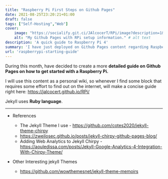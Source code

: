 ```yaml
---
title: "Raspberry Pi First Steps on Github Pages"
date: 2021-08-25T23:20:21+01:00
draft: false
tags: ["Self-Hosting","Web"]
cover:
    image: "https://socialify.git.ci/JAlcocerT/RPi/image?description=1&language=1&name=1&owner=1&pattern=Solid&theme=Light" # image path/url 
    alt: "My Github Pages with RPi setup information." # alt text
description: 'A quick guide to Raspberry Pi 4'
summary: 'I have just deployed on Github Pages content regarding Raspberry Pi'
url: 'raspberrypi-starting-guide'
---
```


During this month, have decided to create a more **detailed guide on Github Pages on how to get started with a Raspberry Pi.**

I will use this content as a personal wiki, so whenever I find some block that requires some effort to find out on the internet, will make a concise guide right here: <https://jalcocert.github.io/RPi/>

Jekyll uses **Ruby language**.


---


* References
    * The Jekyll Theme I use - https://github.com/cotes2020/jekyll-theme-chirpy
    * https://zweilosec.github.io/posts/jekyll-chirpy-github-pages-blog/
    * Adding Web Analytics to Jekyll Chirpy - https://aouledissa.com/posts/Jekyll-Google-Analytics-4-Integration-With-Chirpy-Theme/

* Other Interesting jekyll Themes
    * https://github.com/wowthemesnet/jekyll-theme-memoirs


<!-- shodan related to internet of the things

Shodan is a specialized search engine that allows users to find Internet-connected devices. Unlike traditional search engines that index websites and pages, Shodan collects information about network-connected devices such as servers, security cameras, routers, printers, and IoT (Internet of Things) devices1. Here are some key points about Shodan:

Search Engine for Internet-Connected Devices: Shodan is often referred to as the “world’s first search engine for Internet of Things (IoT) devices.” It provides a way to discover various types of servers, webcams, routers, and other devices connected to the Internet. -->

<!-- 
arduino
https://www.youtube.com/watch?v=DPqiIzK97K0 -->

<!-- 

RYLR 998, a blue chip equipped with a LoRa ultra-long-range modem, perfect for various hardware integrations including Raspberry Pi, Arduino, and ESP-32.

https://www.youtube.com/watch?v=9azEfCQNhSA

Takeaways

The Ryder 998 is a low-power, low-cost chip that can send messages over 12 miles without any infrastructure.
LoRa technology has the potential to disrupt the status quo of communication technology.
The Ryder 998 can be used in a variety of applications, including IoT, emergency response, and extreme outdoor activities.
The chip's low power consumption and versatility make it an attractive option for many industries. -->



<!-- SHODAN

Search engine similar to Google
What Is Shodan? Shodan is a search engine similar to Google. But while Google searches for websites, Shodan searches for devices that are connected to the internet. Users can perform a search using the Shodan search engine based on an IP address, device name, city, and/or a variety of other technical categories. -->